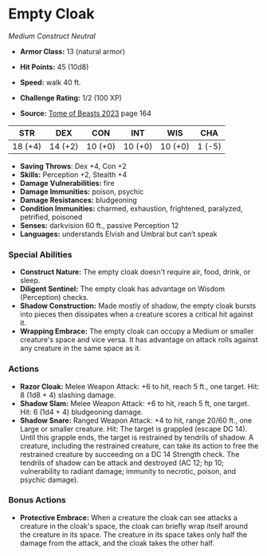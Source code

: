 # Empty Cloak

*Medium* *Construct* *Neutral*

- **Armor Class:** 13 (natural armor)
- **Hit Points:** 45 (10d8)
- **Speed:** walk 40 ft.

- **Challenge Rating:** 1/2 (100 XP)
- **Source:** [Tome of Beasts 2023](https://koboldpress.com/kpstore/product/tome-of-beasts-1-2023-edition/) page 164

| STR | DEX | CON | INT | WIS | CHA |
| --- | --- | --- | --- | --- | --- |
| 18 (+4) | 14 (+2) | 10 (+0) | 10 (+0) | 10 (+0) | 1 (-5) |

- **Saving Throws**: Dex +4, Con +2
- **Skills:** Perception +2, Stealth +4
- **Damage Vulnerabilities:** fire
- **Damage Immunities:** poison, psychic
- **Damage Resistances:** bludgeoning
- **Condition Immunities:** charmed, exhaustion, frightened, paralyzed, petrified, poisoned
- **Senses:** darkvision 60 ft., passive Perception 12
- **Languages:** understands Elvish and Umbral but can’t speak

### Special Abilities

- **Construct Nature:** The empty cloak doesn't require air, food, drink, or sleep.
- **Diligent Sentinel:** The empty cloak has advantage on Wisdom (Perception) checks.
- **Shadow Construction:** Made mostly of shadow, the empty cloak bursts into pieces then dissipates when a creature scores a critical hit against it.
- **Wrapping Embrace:** The empty cloak can occupy a Medium or smaller creature's space and vice versa. It has advantage on attack rolls against any creature in the same space as it.

### Actions

- **Razor Cloak:** Melee Weapon Attack: +6 to hit, reach 5 ft., one target. Hit: 8 (1d8 + 4) slashing damage.
- **Shadow Slam:** Melee Weapon Attack: +6 to hit, reach 5 ft, one target. Hit: 6 (1d4 + 4) bludgeoning damage.
- **Shadow Snare:** Ranged Weapon Attack: +4 to hit, range 20/60 ft., one Large or smaller creature. Hit: The target is grappled (escape DC 14). Until this grapple ends, the target is restrained by tendrils of shadow. A creature, including the restrained creature, can take its action to free the restrained creature by succeeding on a DC 14 Strength check. The tendrils of shadow can be attack and destroyed (AC 12; hp 10; vulnerability to radiant damage; immunity to necrotic, poison, and psychic damage).

### Bonus Actions

- **Protective Embrace:** When a creature the cloak can see attacks a creature in the cloak's space, the cloak can briefly wrap itself around the creature in its space. The creature in its space takes only half the damage from the attack, and the cloak takes the other half.
